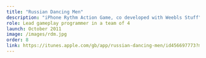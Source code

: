 ```yaml
---
title: "Russian Dancing Men"
description: "iPhone Rythm Action Game, co developed with Weebls Stuff"
role: Lead gameplay programmer in a team of 4
launch: October 2011
image: /images/rdm.jpg
order: 8
link: https://itunes.apple.com/gb/app/russian-dancing-men/id456697773?mt=8
---
```

